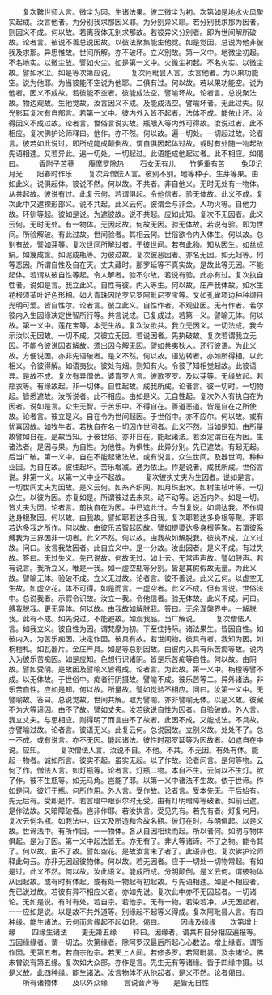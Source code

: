 <!-- { "loadSidebar": true } -->
　　复次鞞世师人言。微尘为因。生诸法果。彼二微尘为初。次第如是地水火风聚实起成。汝言他者。为分别我求那因义耶。为分别异义耶。若分别我求那为因者。则因义不成。何以故。若离我体无别求那故。若彼异义分别者。即为世间解所破故。论者言。彼说不善总说因故。以彼法聚集能生他觉。如是觉因。总说为他非彼我及求那。异思惟故。世间所解。亦不破坏。立义别故。第一义中。地微尘初起。不名地实。以微尘故。譬如火尘。如是第一义中。火微尘初起。不名火实。以微尘故。譬如水尘。如是等次第应说。
　　复次阿毗昙人言。汝言他者。为以果功能空。说为他耶。为当彼能不空说为他耶。二俱有过。何以故。若以果功能空。说为他者。因义不成故。若彼能不空者。彼能成法空。譬喻坏故。论者言。总说聚法故。物边观故。生他觉故。汝言因义不成。及能成法空。譬喻坏者。无此过失。似光影耳复次有自部言。若第一义中。彼内外入皆不起者。法体不成。能依止坏。汝得因义不成过故。论者言。世俗言说实故。瓶眼入等内外可得故。汝说过者。此不相应。复次佛护论师释曰。他作。亦不然。何以故。遍一切处。一切起过故。论者言。彼若如此说过。即所成能成颠倒故。谓自俱因起体过故。或时有处随一物起故先语相违。又若异此。遍一切处。一切起过。此语能成他起过者。此不相应。如偈曰。
　　香附子苦蔘　　庵摩罗除热
　　石女无有儿　　竹笋重有苦
　　兔印记月光　　阳春时作乐
　　复次异僧佉人言。彼别不别。地等种子。生芽等果。由如此义。说俱起体。彼说不然。何以故。不共者。非自他义。无时无处有一物体。从共起故。彼说有过。此复云何。若谓俱起。令他信者。验无体故。此义不成。复次此中又遮裸形部义。说不共起。此义云何。彼谓金与非金。人功火等。自他力故。环钏等起。彼如是说。为遮彼故。说不共起。应如此知。复次不无因者。此义云何。无时无处。有一物体。无因起故。何故无因。验无体故。若说有验。即为世间。所验解破。有此过故。世间验者。其相云何。世俗欲令内入体生。何以故。总别有故。譬如芽等。复次世间所解过者。于彼世间。若有此物。知从因生。如丝成绢。如篾成筐。如泥成瓶等。为彼过故。复次彼恶因者。亦名无因。如无妇等。何等恶因。所谓自性及自在天。丈夫藏时。那罗延等不真实故。是故此等无因。不能起体。若谓从彼自性等起。令人解者。验不尔故。若说有验。此亦有过。复次执自性者。说如是言。我立此义。自性有彼。内入等生。何以故。庄严我体故。如水生花根须茎叶好色形相。如大青珠因陀罗尼罗阿毗尼罗宝等。又如孔雀项边种种缬目光明可爱。皆自性尔。论者言。彼立此义。自性作者。不观业因。无有作者。若尔彼内入生因缘决定世智所行等。共言说成。已复成过。若第一义。譬喻无体。何以故。第一义中。莲花宝等。本无生故。复次汝欲共。我立无因义。一切法成。我今示汝以无因故。一切不成。又彼立无因。若说因者。先执破故。复次若谓我立无因。不能令彼说因者解故。须出因今解无因。譬如共夷狄人。还行彼语。为此义故。方便说因。亦非先语破者。是义不然。何以故。语边转者。亦如所得相。以此相义。令彼得解。如语夷狄。彼处有烟。则知有火。令彼了知相觉起故。此彼语异。是故不成。复次有异僧佉。婆胄罗人言。彼歌罗罗。及以芽等。无缘故起。若瓶衣等。有缘故起。非一切体。自性起故。成我所成。论者言。彼一切时。一切物起。皆悉遮故。汝所说者。此不相应。由如是义。无自性起。复次外人有执自在为因者。说如是言。众生无智。于苦乐中。不得自在。善道恶道。皆是自在之所使故。论者言。彼立是义。自在令为世间起因。于世俗中。亦不应尔。何以故。或有忧喜因故。如牧牛者。若执自在名一切因作世间者。此义不然。当如是知。由所量故譬如自在。是故当知。于彼世俗。亦非自在。能起诸法。若汝定谓自在为因。生诸法者。是因与果。为自性。为他性。为俱性。此异分别。先已遮故。有起无起。后当广破。第一义中。自在不能起诸法故。或有说言。众生世间。及器世间。种种业因。为自在故。彼住起坏。苦乐增减。通为依止。作是说者。成我所成。世俗言说。非第一义。以第一义中业不起故。
　　复次彼执丈夫为生因者。说如是言。一切世间丈夫为因故。是义云何。如糸齐织网。如月珠出水。如树生枝叶等。一切众生。以彼为因。亦复如是。所谓彼过去未来。动不动等。远近内外。如是一切。皆丈夫为因。论者言。前执自在为因。中已遮此计。今当复说。如调达我。不作调达身根聚因。何以故。由我故。譬如耶若达多自我。复次耶若达多身根等聚。非耶若达多我之所作。何以故。由彼乐苦智起因故。譬如提婆达多身根等聚。若谓彼系缚我为三界因非一切者。此义不然。何以故。由我故如解脱我。彼执不成。立义过故。问曰。汝言我故因者。此自立义中。是一分故。汝出因者。是义不成。有过失故。答曰。无过失义。先已说故。何故无过。如上云。无常声声故。譬如鼓声。若有说言。我所立义。唯是一我。如一虚空瓶等分别。皆是其假假故无量。为此义故。譬喻无体。验破不成。立义无过故。论者言。彼不善说。此义云何。以虚空无生故。如虚空花。体不可得。如是而言。一虚空者。此义不成。但有言说。世俗法中。总说我者。示假令识故。汝立一我。令他信者。验无体故。此义不成。问曰。缚我脱我。更无异体。何以故。由我故如解脱我。答曰。无余涅槃界中。一解脱我。此有不成。如先说过。不能避故。如观我品。当广解说。
　　复次僧佉人言。如我立义。彼自性为因。谓梵摩为初。下至住持际。诸法果生。皆因自性。如彼内入。为苦乐痴因。决定作因。彼具有故。若世间物。彼具有者。我知为因。如栴檀札。如瓦器片。金庄严具。如是等总别因故。由彼内入具有乐苦痴等故。说内入为彼乐苦痴因。如是应知。色想行识诸阴。皆是乐苦痴等自性。何以故。由阴故。譬如受阴。是故因及譬喻义皆得成。论者言。为此故。第一义中。栴檀等譬不成。以无体故。于世俗中。痴者行阴摄故。譬喻不成。彼乐苦等二。异外诸法。非乐苦自性。应如是知。何以故。所量故。譬如觉验不相应。问曰。汝第一义中。无譬喻故。答曰。总说觉故。世间共解。取为譬喻。亦非譬喻无体。以是义故。彼藏不为大等谛因。由不了故。譬如丈夫。汝若欲说自性为因者。自验破故。外人言。我立丈夫。与思相应。则得明了而言由不了故者。此因不成。又能成法。不具故。亦譬喻过故。论者言。彼语无义。此复云何。总说因故。立别义故。处处不了。总一不成。或有说言。亦不无因。能起诸法。彼性时那罗延等为因故者。如遮自在中说。应知。
　　复次僧佉人言。汝说不自。不他。不共。不无因。有处有体。能起一物者。诚如所言。彼实不起。虽实无起。以了作故。论者问言。是何等物。云何了作。僧佉人言。如灯瓶等。论者言。灯瓶二物。本自不生。云何以不生灯。欲了作。彼不生瓶等。如无马角。岂能了耶。以第一义中诸法不生故。依于世谛。作如是问。彼灯于瓶。何所作用。外人言。受作故。论者言。受本先无。于后始有。先无后有。受即是作。若言暗中眼识尔时无受。由有灯明暗障等破者。如前已遮。是作法故。又暗障破者。岂非作耶。若汝执言。受见先有。若先有者。灯复何用。复次云何名瓶。如我法中。四大及所造和合故名瓶。彼灯在时。与明俱起。以是义故。世谛法中。有所作因。一一物体。各从自因相续而起。所以者何。如明与物体俱起。是为了因。第一义中起法皆无。亦无有了。非大等诸谛。不了之物。能令其了。何以故。由不了故。譬如空花。是故汝言未了者了。此语非也。复次佛护论师释此句云。亦非无因起彼物体。何以故。若无因者。应于一切处一切物常起。有如是过。此义不然。何以故。汝此语义。能成所成。分明颠倒。是义云何。谓彼物体从因起故。或有时有体起。或有处一物起有初起故。与先语相违。如是不相应者。先已说过故。若彼有异不相应义者。亦如先说。复次此中亦不无因起者。一切诸论。无如是说。有时有处。若自宗。若他宗。无有一物。若染若净。从无因起者。一一应如是说。以是故不共外道等。别缘起不起等义得成。复次阿毗昙人言。有四种缘。能生诸法。云何而言缘起不起如我。偈曰。
　　因缘及缘缘　　次第增上缘
　　四缘生诸法　　更无第五缘
　　释曰。因缘者。谓共有自分相应遍报等。五因缘缘者。谓一切法。次第缘者。除阿罗汉最后所起心心数法。增上缘者。谓所作因。无第五者。若自宗他宗。若天上人间。若修多罗。若阿毗昙。及余诸论。佛未曾说有第五缘。复次如大众部。亦作是言。先生无有等诸缘。皆于四缘中摄。以是义故。此四种缘。能生诸法。汝言物体不从他起者。是义不然。论者偈曰。
　　所有诸物体　　及以外众缘
　　言说音声等　　是皆无自性
